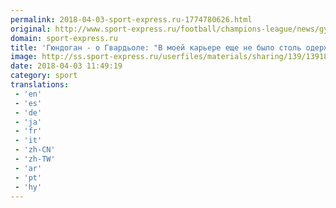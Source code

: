 ```yaml
---
permalink: 2018-04-03-sport-express.ru-1774780626.html
original: http://www.sport-express.ru/football/champions-league/news/gyundogan-o-gvardole-v-moey-karere-esche-ne-bylo-stol-oderzhimogo-trenera-1391819/
domain: sport-express.ru
title: 'Гюндоган - о Гвардьоле: "В моей карьере еще не было столь одержимого тренера"'
image: http://ss.sport-express.ru/userfiles/materials/sharing/139/1391819.jpg
date: 2018-04-03 11:49:19
category: sport
translations: 
 - 'en'
 - 'es'
 - 'de'
 - 'ja'
 - 'fr'
 - 'it'
 - 'zh-CN'
 - 'zh-TW'
 - 'ar'
 - 'pt'
 - 'hy'
---
```


